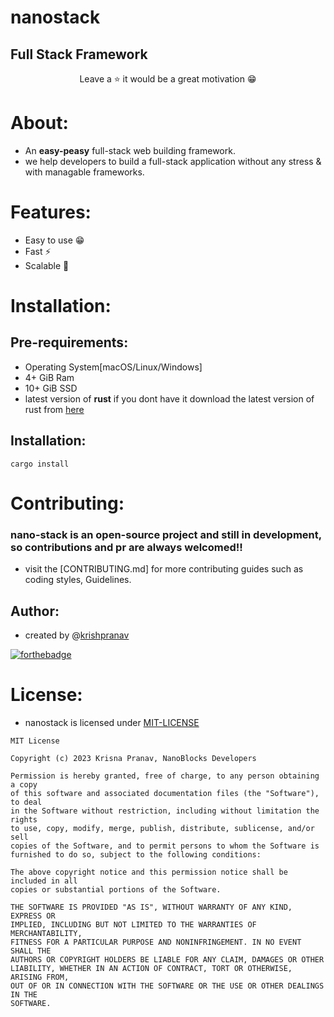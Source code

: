 # nanostack
## Full Stack Framework

<p><center>Leave a ⭐ it would be a great motivation 😁</center></p>

# About:
- An **easy-peasy** full-stack web building framework.
- we help developers to build a full-stack application without any stress & with managable frameworks.

# Features:
- Easy to use 😁
- Fast ⚡
- Scalable 🚀 

# Installation:
## Pre-requirements:
- Operating System[macOS/Linux/Windows]
- 4+ GiB Ram
- 10+ GiB SSD
- latest version of **rust** if you dont have it download the latest version of rust from [here](https://www.rust-lang.org/tools/install)

## Installation:
```
cargo install 
```

# Contributing:
### nano-stack is an open-source project and still in development, so contributions and pr are always welcomed!!
- visit the [CONTRIBUTING.md] for more contributing guides such as coding styles, Guidelines.

## Author:
- created by @[krishpranav](https://github.com/krishpranav)


[![forthebadge](https://forthebadge.com/images/badges/made-with-rust.svg)](https://forthebadge.com)

# License:
- nanostack is licensed under [MIT-LICENSE](https://github.com/NanoOfficial/nanostack/blob/master/LICENSE)
```
MIT License

Copyright (c) 2023 Krisna Pranav, NanoBlocks Developers

Permission is hereby granted, free of charge, to any person obtaining a copy
of this software and associated documentation files (the "Software"), to deal
in the Software without restriction, including without limitation the rights
to use, copy, modify, merge, publish, distribute, sublicense, and/or sell
copies of the Software, and to permit persons to whom the Software is
furnished to do so, subject to the following conditions:

The above copyright notice and this permission notice shall be included in all
copies or substantial portions of the Software.

THE SOFTWARE IS PROVIDED "AS IS", WITHOUT WARRANTY OF ANY KIND, EXPRESS OR
IMPLIED, INCLUDING BUT NOT LIMITED TO THE WARRANTIES OF MERCHANTABILITY,
FITNESS FOR A PARTICULAR PURPOSE AND NONINFRINGEMENT. IN NO EVENT SHALL THE
AUTHORS OR COPYRIGHT HOLDERS BE LIABLE FOR ANY CLAIM, DAMAGES OR OTHER
LIABILITY, WHETHER IN AN ACTION OF CONTRACT, TORT OR OTHERWISE, ARISING FROM,
OUT OF OR IN CONNECTION WITH THE SOFTWARE OR THE USE OR OTHER DEALINGS IN THE
SOFTWARE.
```